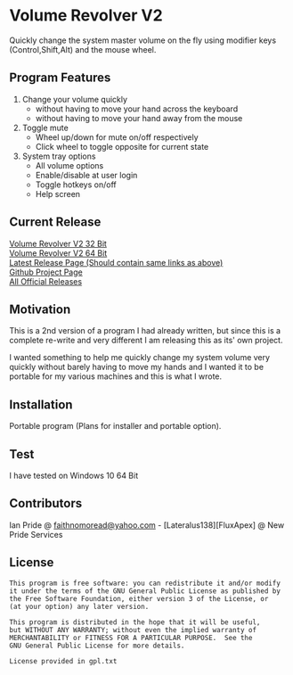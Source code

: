 # Volume Revolver V2
Quickly change the system master volume on the fly using modifier keys (Control,Shift,Alt) and the mouse wheel.

## Program Features
1.  Change your volume quickly
    - without having to move your hand across the keyboard
    - without having to move your hand away from the mouse
1. Toggle mute
    - Wheel up/down for mute on/off respectively
    - Click wheel to toggle opposite for current state
1. System tray options
    - All volume options
    - Enable/disable at user login
    - Toggle hotkeys on/off
    - Help screen
## Current Release
[Volume Revolver V2 32 Bit](https://github.com/Lateralus138/Volume-RevolverV2/releases/download/2.11.5.18/Volume.Revolver.V2.32bit.exe)<br />
[Volume Revolver V2 64 Bit](https://github.com/Lateralus138/Volume-RevolverV2/releases/download/2.11.5.18/Volume.Revolver.V2.64bit.exe)<br />
[Latest Release Page (Should contain same links as above)](https://github.com/Lateralus138/Volume-RevolverV2/releases/latest)<br />
[Github Project Page](https://github.com/Lateralus138/Volume-RevolverV2)<br />
[All Official Releases](https://lateralus138.github.io)
## Motivation
This is a 2nd version of a program I had already written, but since this is a complete re-write and very different I am releasing this as its' own project.

I wanted something to help me quickly change my system volume very quickly without barely having to move my hands and I wanted it to be portable for my various machines and this is what I wrote.  

## Installation
Portable program (Plans for installer and portable option).
## Test
I have tested on Windows 10 64 Bit
## Contributors
Ian Pride @ faithnomoread@yahoo.com - [Lateralus138][FluxApex] @ New Pride Services 
## License

	This program is free software: you can redistribute it and/or modify
    it under the terms of the GNU General Public License as published by
    the Free Software Foundation, either version 3 of the License, or
    (at your option) any later version.

    This program is distributed in the hope that it will be useful,
    but WITHOUT ANY WARRANTY; without even the implied warranty of
    MERCHANTABILITY or FITNESS FOR A PARTICULAR PURPOSE.  See the
    GNU General Public License for more details.

	License provided in gpl.txt